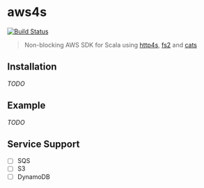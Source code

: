 # aws4s #
[![Build Status](https://travis-ci.org/aws4s/aws4s.svg?branch=master)](https://travis-ci.org/aws4s/aws4s)

> Non-blocking AWS SDK for Scala using [http4s](http://http4s.org), [fs2](https://github.com/functional-streams-for-scala/fs2) and [cats](https://typelevel.org/cats/)

## Installation ##
*TODO*

## Example ##
*TODO*

## Service Support ##
- [ ] SQS
- [ ] S3
- [ ] DynamoDB
